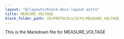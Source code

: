 ```yaml
---
layout: "@/layouts/block-docs-layout.astro"
title: MEASURE_VOLTAGE
block_folder_path: IO/PROTOCOLS/SCPI/MEASURE_VOLTAGE
---
```


This is the Markdown file for MEASURE_VOLTAGE

